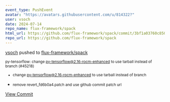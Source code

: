 ```yaml
---
event_type: PushEvent
avatar: "https://avatars.githubusercontent.com/u/814322?"
user: vsoch
date: 2024-07-14
repo_name: flux-framework/spack
html_url: https://github.com/flux-framework/spack/commit/3bf1a03760c850ce35c5881d83844011f8eb2f20
repo_url: https://github.com/flux-framework/spack
---
```


<a href='https://github.com/vsoch' target='_blank'>vsoch</a> pushed to <a href='https://github.com/flux-framework/spack' target='_blank'>flux-framework/spack</a>

<small>py-tensorflow: change py-tensorflow@2.16-rocm-enhanced to use tarball instead of branch (#45218)

* change py-tensorflow@2.16-rocm-enhanced to use tarball instead of branch

* remove revert_fd6b0a4.patch and use github commit patch url</small>

<a href='https://github.com/flux-framework/spack/commit/3bf1a03760c850ce35c5881d83844011f8eb2f20' target='_blank'>View Commit</a>